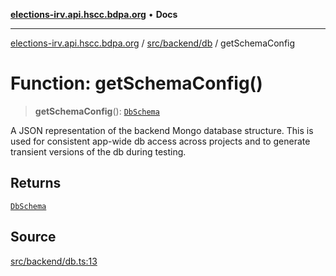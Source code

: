 [**elections-irv.api.hscc.bdpa.org**](../../../../README.md) • **Docs**

***

[elections-irv.api.hscc.bdpa.org](../../../../README.md) / [src/backend/db](../README.md) / getSchemaConfig

# Function: getSchemaConfig()

> **getSchemaConfig**(): [`DbSchema`](../../../../lib/mongo-schema/type-aliases/DbSchema.md)

A JSON representation of the backend Mongo database structure. This is used
for consistent app-wide db access across projects and to generate transient
versions of the db during testing.

## Returns

[`DbSchema`](../../../../lib/mongo-schema/type-aliases/DbSchema.md)

## Source

[src/backend/db.ts:13](https://github.com/Xunnamius/elections_irv.api.hscc.bdpa.org/blob/c917ea60595d63d322e4038beb12d08f7d64cdd2/src/backend/db.ts#L13)
